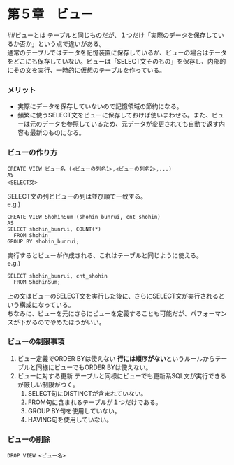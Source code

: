 # 第５章　ビュー

##ビューとは
テーブルと同じものだが、１つだけ「実際のデータを保存しているか否か」という点で違いがある。  
通常のテーブルではデータを記憶装置に保存しているが、ビューの場合はデータをどこにも保存していない。ビューは「SELECT文そのもの」を保存し、内部的にその文を実行、一時的に仮想のテーブルを作っている。  

### メリット
- 実際にデータを保存していないので記憶領域の節約になる。
- 頻繁に使うSELECT文をビューに保存しておけば使いまわせる。また、ビューは元のデータを参照しているため、元データが変更されても自動で返す内容も最新のものになる。  

### ビューの作り方

~~~
CREATE VIEW ビュー名 (<ビューの列名1>,<ビューの列名2>,...)
AS
<SELECT文>
~~~  
SELECT文の列とビューの列は並び順で一致する。  
e.g.)  
~~~
CREATE VIEW ShohinSum (shohin_bunrui, cnt_shohin)
AS
SELECT shohin_bunrui, COUNT(*)
  FROM Shohin
GROUP BY shohin_bunrui;
~~~  
実行するとビューが作成される、これはテーブルと同じように使える。  
e.g.)  
~~~
SELECT shohin_bunrui, cnt_shohin
  FROM ShohinSum;
~~~  
上の文はビューのSELECT文を実行した後に、さらにSELECT文が実行されるという構成になっている。  
ちなみに、ビューを元にさらにビューを定義することも可能だが、パフォーマンスが下がるのでやめたほうがいい。  

### ビューの制限事項

1. ビュー定義でORDER BYは使えない
   **行には順序がない**というルールからテーブルと同様にビューでもORDER BYは使えない。
2. ビューに対する更新
   テーブルと同様にビューでも更新系SQL文が実行できるが厳しい制限がつく。
   1. SELECT句にDISTINCTが含まれていない。
   2. FROM句に含まれるテーブルが１つだけである。
   3. GROUP BY句を使用していない。
   4. HAVING句を使用していない。

### ビューの削除

~~~
DROP VIEW <ビュー名>
~~~  



